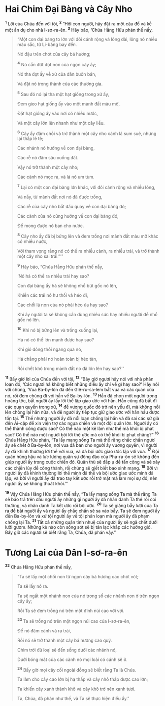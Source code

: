# Hai Chim Ðại Bàng và Cây Nho

<sup><b>1</b></sup> Lời của Chúa đến với tôi, <sup><b>2</b></sup> “Hỡi con người, hãy đặt ra một câu đố và kể một ẩn dụ cho nhà I-sơ-ra-ên. <sup><b>3</b></sup> Hãy bảo, ‘Chúa Hằng Hữu phán thế nầy,

> “Một con đại bàng to lớn với đôi cánh rộng và lông dài, lông nó nhiều màu sắc, từ Li-băng bay đến.
>
> Nó đậu trên chót của cây bá hương;
>
> <sup><b>4</b></sup> Nó cắn đứt đọt non của ngọn cây ấy;
>
> Nó tha đọt ấy về xứ của dân buôn bán,
>
> Và đặt nó trong thành của các thương gia.
>
> <sup><b>5</b></sup> Sau đó nó lại tha một hạt giống trong xứ ấy,
>
> Ðem gieo hạt giống ấy vào một mảnh đất màu mỡ,
>
> Ðặt hạt giống ấy vào nơi có nhiều nước,
>
> Và một cây lớn lên nhanh như một cây liễu.
>
> <sup><b>6</b></sup> Cây ấy đâm chồi và trở thành một cây nho cành lá sum suê, nhưng lại thấp lè tè;
>
> Các nhánh nó hướng về con đại bàng,
>
> Các rễ nó đâm sâu xuống đất.
>
> Vậy nó trở thành một cây nho;
>
> Các cành nó mọc ra, và lá nó um tùm.
>
> <sup><b>7</b></sup> Lại có một con đại bàng lớn khác, với đôi cánh rộng và nhiều lông,
>
> Và nầy, từ mảnh đất nơi nó đã được trồng,
>
> Các rễ của cây nho bắt đầu quay về con đại bàng đó;
>
> Các cành của nó cũng hướng về con đại bàng đó,
>
> Ðể mong được nó ban cho nước.
>
> <sup><b>8</b></sup> Cây nho ấy đã bị bứng lên và đem trồng nơi mảnh đất màu mỡ khác có nhiều nước,
>
> Với tham vọng rằng nó có thể ra nhiều cành, ra nhiều trái, và trở thành một cây nho sai trái.”’”
>
> <sup><b>9</b></sup> Hãy bảo, “Chúa Hằng Hữu phán thế nầy,
>
> ‘Nó há có thể ra nhiều trái hay sao?
>
> Con đại bàng ấy há sẽ không nhổ bứt gốc nó lên,
>
> Khiến các trái nó hư thối và héo đi,
>
> Các chồi lá non của nó phải héo úa hay sao?
>
> Khi ấy người ta sẽ không cần dùng nhiều sức hay nhiều người để nhổ gốc nó lên.
>
> <sup><b>10</b></sup> Khi nó bị bứng lên và trồng xuống lại,
>
> Há nó có thể lớn mạnh được hay sao?
>
> Khi gió đông thổi ngang qua nó,
>
> Há chẳng phải nó hoàn toàn bị héo tàn,
>
> Rồi chết khô trong mảnh đất nó đã lớn lên hay sao?’”

<sup><b>11</b></sup> Bấy giờ lời của Chúa đến với tôi, <sup><b>12</b></sup> “Bây giờ ngươi hãy nói với nhà phản loạn đó, ‘Các ngươi há không biết những điều ấy chỉ về gì hay sao?’ Hãy nói với chúng, ‘Vua Ba-by-lôn đã đến Giê-ru-sa-lem bắt vua và các quan của nó, rồi đem chúng đi với hắn về Ba-by-lôn. <sup><b>13</b></sup> Hắn đã chọn một người trong hoàng tộc, bắt người ấy lấy lời thề lập giao ước với hắn. Hắn cũng đã bắt đi các quan quyền trong xứ, <sup><b>14</b></sup> để vương quốc đó trở nên yếu đi, mà không nổi lên chống lại hắn nữa, và để người ấy tiếp tục giữ giao ước với hắn hầu được tồn tại. <sup><b>15</b></sup> Thế nhưng người ấy đã nổi loạn chống lại hắn và đã sai các sứ giả đến Ai-cập để xin viện trợ các ngựa chiến và một đội quân lớn. Người ấy có thể thành công được sao? Có thể nào một kẻ làm như thế mà khỏi bị phạt sao? Có thể nào một người bội lời thệ ước mà có thể khỏi bị phạt chăng?” <sup><b>16</b></sup> Chúa Hằng Hữu phán, “Ta lấy mạng sống Ta mà thề rằng chắc chắn người ấy sẽ chết ở Ba-by-lôn, nơi vua đã ban cho người ấy vương quyền, vì người ấy đã khinh thường lời thề với vua, và đã bội ước giao ước lập với vua. <sup><b>17</b></sup> Ðội quân hùng hậu và lực lượng quân sự đông đảo của Pha-ra-ôn sẽ không đến giúp người ấy trong cuộc chiến đó. Quân thù sẽ đắp ụ để tấn công và sẽ xây các chiến lũy để công thành, rồi chúng sẽ giết biết bao sinh mạng. <sup><b>18</b></sup> Bởi vì người ấy đã khinh thường lời thề mình đã thề và bội ước giao ước mình đã lập, và bởi vì người ấy đã trao tay kết ước rồi trở mặt mà làm mọi sự đó, nên người ấy sẽ không thoát khỏi.’”

<sup><b>19</b></sup> Vậy Chúa Hằng Hữu phán thế nầy, “Ta lấy mạng sống Ta mà thề rằng Ta sẽ báo trả trên đầu người ấy những gì người ấy đã nhân danh Ta thề rồi coi thường, và nhân danh Ta kết ước rồi bội ước. <sup><b>20</b></sup> Ta sẽ giăng bẫy lưới của Ta ra để bắt người ấy và người ấy chắc chắn sẽ sa vào bẫy. Ta sẽ đem người ấy đến Ba-by-lôn và xử tội người ấy về tội phản loạn mà người ấy đã phạm chống lại Ta. <sup><b>21</b></sup> Tất cả những quân tinh nhuệ của người ấy sẽ ngã chết dưới lưỡi gươm. Những kẻ nào còn sống sót sẽ bị tản lạc khắp các hướng gió. Bấy giờ các ngươi sẽ biết rằng Ta, Chúa, đã phán vậy.”

# Tương Lai của Dân I-sơ-ra-ên

<sup><b>22</b></sup> Chúa Hằng Hữu phán thế nầy,

> “Ta sẽ lấy một chồi non từ ngọn cây bá hương cao chót vót;
>
> Ta sẽ lấy nó ra.
>
> Ta sẽ ngắt một nhánh non của nó trong số các nhánh non ở trên ngọn cây ấy;
>
> Rồi Ta sẽ đem trồng nó trên một đỉnh núi cao vời vợi.
>
> <sup><b>23</b></sup> Ta sẽ trồng nó trên một ngọn núi cao của I-sơ-ra-ên,
>
> Ðể nó đâm cành và ra trái,
>
> Rồi nó sẽ trở thành một cây bá hương cao quý.
>
> Chim trời đủ loại sẽ đến sống dưới các nhánh nó,
>
> Dưới bóng mát của các cành nó mọi loài có cánh sẽ ở.
>
> <sup><b>24</b></sup> Bấy giờ mọi cây cối ngoài đồng sẽ biết rằng Ta là Chúa.
>
> Ta làm cho cây cao lớn bị hạ thấp và cây nhỏ thấp được cao lớn;
>
> Ta khiến cây xanh thành khô và cây khô trở nên xanh tươi.
>
> Ta, Chúa, đã phán như thế, và Ta sẽ thực hiện điều ấy.”
